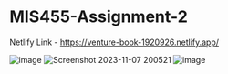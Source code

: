 # MIS455-Assignment-2
Netlify Link - https://venture-book-1920926.netlify.app/

![image](https://github.com/tnshaila/MIS455-Assignment-2/assets/68160814/69f57314-7cbf-4ba6-bc62-81161393a5cd)
![Screenshot 2023-11-07 200521](https://github.com/tnshaila/MIS455-Assignment-2/assets/68160814/8d1f3541-d3cb-4fea-a17f-cacb8de3d6a6)
![image](https://github.com/tnshaila/MIS455-Assignment-2/assets/68160814/259c65f4-9b9c-40f0-ae6a-3fdf573c19cf)

